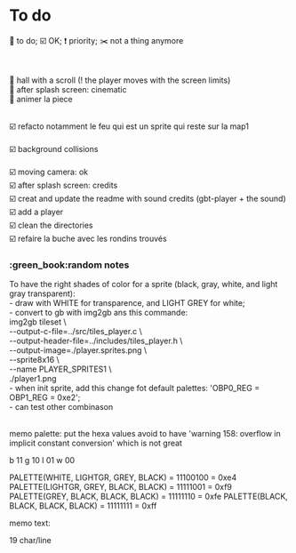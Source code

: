# To do

:radio_button: to do; :ballot_box_with_check: OK; :exclamation: priority; :scissors: not a thing anymore<br><br><br>


:radio_button: hall with a scroll (! the player moves with the screen limits)<br>
:radio_button: after splash screen: cinematic<br>
:radio_button: animer la piece<br><br>

:ballot_box_with_check: refacto notamment le feu qui est un sprite qui reste sur la map1<br><br>
:ballot_box_with_check: background collisions<br><br>
:ballot_box_with_check: moving camera: ok<br>
:ballot_box_with_check: after splash screen: credits<br>
:ballot_box_with_check: creat and update the readme with sound credits (gbt-player + the sound)<br>
:ballot_box_with_check: add a player<br>
:ballot_box_with_check: clean the directories<br>
:ballot_box_with_check: refaire la buche avec les rondins trouvés<br>

<h3>:green_book:random notes</h3>
To have the right shades of color for a sprite (black, gray, white, and light gray transparent):<br>
	- draw with WHITE for transparence, and LIGHT GREY for white;<br>
	- convert to gb with img2gb ans this commande:<br>
	img2gb tileset \<br>
    --output-c-file=../src/tiles_player.c \<br>
    --output-header-file=../includes/tiles_player.h \<br>
    --output-image=./player.sprites.png \<br>
    --sprite8x16 \<br>
    --name PLAYER_SPRITES1 \<br>
    ./player1.png<br>
	- when init sprite, add this change fot default palettes: 'OBP0_REG = OBP1_REG = 0xe2';<br>
	- can test other combinason<br><br>

memo palette:
put the hexa values avoid to have 'warning 158: overflow in implicit constant conversion' which is not great

b 11
g 10
l 01
w 00

PALETTE(WHITE, LIGHTGR, GREY, BLACK) = 11100100 = 0xe4
PALETTE(LIGHTGR, GREY, BLACK, BLACK) = 11111001 = 0xf9
PALETTE(GREY, BLACK, BLACK, BLACK) = 11111110 = 0xfe
PALETTE(BLACK, BLACK, BLACK, BLACK) = 11111111 = 0xff

memo text:

19 char/line
